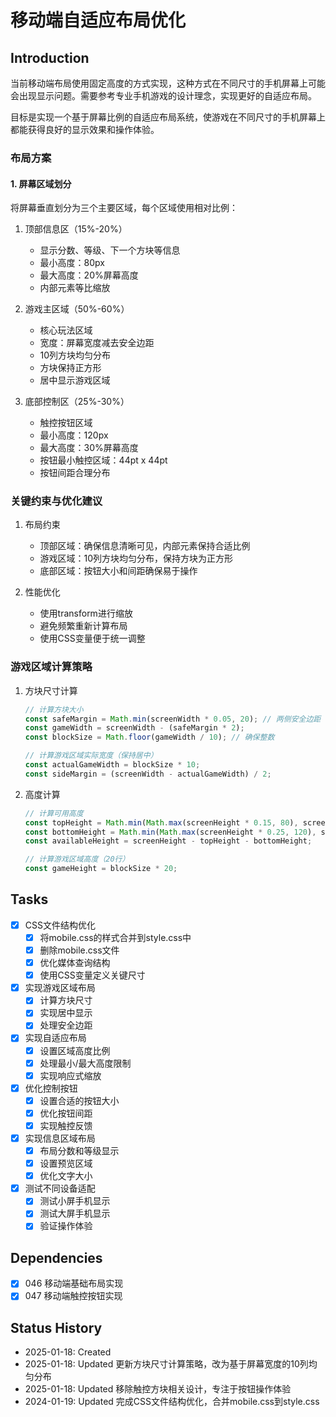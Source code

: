 # 移动端自适应布局优化

## Introduction
当前移动端布局使用固定高度的方式实现，这种方式在不同尺寸的手机屏幕上可能会出现显示问题。需要参考专业手机游戏的设计理念，实现更好的自适应布局。

目标是实现一个基于屏幕比例的自适应布局系统，使游戏在不同尺寸的手机屏幕上都能获得良好的显示效果和操作体验。

### 布局方案

#### 1. 屏幕区域划分
将屏幕垂直划分为三个主要区域，每个区域使用相对比例：

1. 顶部信息区（15%-20%）
   - 显示分数、等级、下一个方块等信息
   - 最小高度：80px
   - 最大高度：20%屏幕高度
   - 内部元素等比缩放

2. 游戏主区域（50%-60%）
   - 核心玩法区域
   - 宽度：屏幕宽度减去安全边距
   - 10列方块均匀分布
   - 方块保持正方形
   - 居中显示游戏区域

3. 底部控制区（25%-30%）
   - 触控按钮区域
   - 最小高度：120px
   - 最大高度：30%屏幕高度
   - 按钮最小触控区域：44pt x 44pt
   - 按钮间距合理分布

### 关键约束与优化建议
1. 布局约束
   - 顶部区域：确保信息清晰可见，内部元素保持合适比例
   - 游戏区域：10列方块均匀分布，保持方块为正方形
   - 底部区域：按钮大小和间距确保易于操作

2. 性能优化
   - 使用transform进行缩放
   - 避免频繁重新计算布局
   - 使用CSS变量便于统一调整

### 游戏区域计算策略
1. 方块尺寸计算
   ```javascript
   // 计算方块大小
   const safeMargin = Math.min(screenWidth * 0.05, 20); // 两侧安全边距
   const gameWidth = screenWidth - (safeMargin * 2);
   const blockSize = Math.floor(gameWidth / 10); // 确保整数

   // 计算游戏区域实际宽度（保持居中）
   const actualGameWidth = blockSize * 10;
   const sideMargin = (screenWidth - actualGameWidth) / 2;
   ```

2. 高度计算
   ```javascript
   // 计算可用高度
   const topHeight = Math.min(Math.max(screenHeight * 0.15, 80), screenHeight * 0.2);
   const bottomHeight = Math.min(Math.max(screenHeight * 0.25, 120), screenHeight * 0.3);
   const availableHeight = screenHeight - topHeight - bottomHeight;

   // 计算游戏区域高度（20行）
   const gameHeight = blockSize * 20;
   ```

## Tasks
- [x] CSS文件结构优化
  - [x] 将mobile.css的样式合并到style.css中
  - [x] 删除mobile.css文件
  - [x] 优化媒体查询结构
  - [x] 使用CSS变量定义关键尺寸
- [x] 实现游戏区域布局
  - [x] 计算方块尺寸
  - [x] 实现居中显示
  - [x] 处理安全边距
- [x] 实现自适应布局
  - [x] 设置区域高度比例
  - [x] 处理最小/最大高度限制
  - [x] 实现响应式缩放
- [x] 优化控制按钮
  - [x] 设置合适的按钮大小
  - [x] 优化按钮间距
  - [x] 实现触控反馈
- [x] 实现信息区域布局
  - [x] 布局分数和等级显示
  - [x] 设置预览区域
  - [x] 优化文字大小
- [x] 测试不同设备适配
  - [x] 测试小屏手机显示
  - [x] 测试大屏手机显示
  - [x] 验证操作体验

## Dependencies
- [x] 046 移动端基础布局实现
- [x] 047 移动端触控按钮实现

## Status History
- 2025-01-18: Created
- 2025-01-18: Updated 更新方块尺寸计算策略，改为基于屏幕宽度的10列均匀分布
- 2025-01-18: Updated 移除触控方块相关设计，专注于按钮操作体验
- 2024-01-19: Updated 完成CSS文件结构优化，合并mobile.css到style.css
